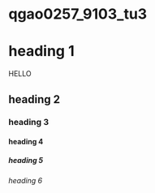 # qgao0257_9103_tu3

# heading 1
<p> HELLO </p>

## heading 2
### heading 3
#### heading 4
##### heading 5
###### heading 6